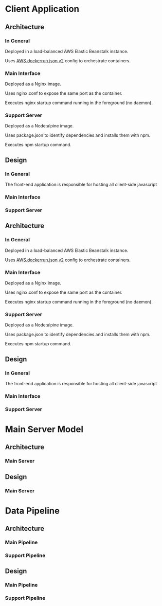 # Client Application

## Architecture
### In General
Deployed in a load-balanced AWS Elastic Beanstalk instance.

Uses [AWS.dockerrun.json v2](https://docs.aws.amazon.com/elasticbeanstalk/latest/dg/create_deploy_docker_v2config.html#create_deploy_docker_v2config_dockerrun) config to orchestrate containers.

### Main Interface
Deployed as a Nginx image.

Uses nginx.conf to expose the same port as the container.

Executes nginx startup command running in the foreground (no daemon).

### Support Server
Deployed as a Node:alpine image.

Uses package.json to identify dependencies and installs them with npm.

Executes npm startup command.

## Design
### In General
The front-end application is responsible for hosting all client-side javascript

### Main Interface
### Support Server


## Architecture
### In General
Deployed in a load-balanced AWS Elastic Beanstalk instance.

Uses [AWS.dockerrun.json v2](https://docs.aws.amazon.com/elasticbeanstalk/latest/dg/create_deploy_docker_v2config.html#create_deploy_docker_v2config_dockerrun) config to orchestrate containers.

### Main Interface
Deployed as a Nginx image.

Uses nginx.conf to expose the same port as the container.

Executes nginx startup command running in the foreground (no daemon).

### Support Server
Deployed as a Node:alpine image.

Uses package.json to identify dependencies and installs them with npm.

Executes npm startup command.

## Design
### In General
The front-end application is responsible for hosting all client-side javascript

### Main Interface
### Support Server


# Main Server Model
## Architecture
### Main Server

## Design
### Main Server

# Data Pipeline
## Architecture
### Main Pipeline

### Support Pipeline

## Design
### Main Pipeline

### Support Pipeline

